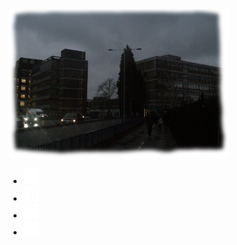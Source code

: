 

<img class="center-fit" src="static/ChapelAsh-Vignette1.png" width=70%>

<ul class="socialmedia">
<li> <a href="https://twitter.com/thecalamityband" title="Twatter"> <img src="static/TwitterIcon.png"> </a> </li>
<li> <a href="https://www.facebook.com/itsacalamity" title="Fashbook"> <img src="static/FacebookIcon.png"> </a> </li>
<li> <a href="https://www.instagram.com/thecalamityband/" title="Mingagram"> <img src="static/InstagramIcon.png"> </a> </li>
<li> <a href="https://www.youtube.com/channel/UCZXt9ut2-IcCEL7y6IaP4sA" title="BoobTube"> <img src="static/YoutubeIcon.png"> </a> </li>
</ul>

